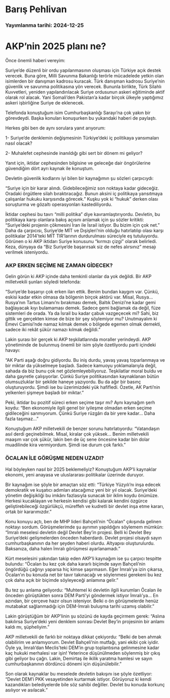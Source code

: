 # Barış Pehlivan

### Yayımlanma tarihi: 2024-12-25

# AKP’nin 2025 planı ne?

Önce önemli haberi vereyim:

Suriye’de düzenli bir ordu yapılanmasının oluşması için Türkiye açık destek verecek. Buna göre, Milli Savunma Bakanlığı terörle mücadelede yetkin olan isimlerden bir danışman kadrosu kuracak. Türk danışman kadrosu Suriye’nin güvenlik ve savunma politikasına yön verecek. Bununla birlikte, Türk Silahlı Kuvvetleri, yeniden yapılandırılacak Suriye ordusunun askeri eğitiminde aktif olarak rol alacak. Yani Somali’den Pakistan’a kadar birçok ülkeyle yaptığımız askeri işbirliğine Suriye de eklenecek.

Telefonda konuştuğum isim Cumhurbaşkanlığı Sarayı’na çok yakın bir görevdeydi. Başka konuları konuşurken bu yukarıdaki haberi de paylaştı.

Herkes gibi ben de aynı sorulara yanıt arıyorum:

1- Suriye’de denklemin değişmesinin Türkiye’deki iç politikaya yansımaları nasıl olacak?

2- Muhalefet cephesinde inanıldığı gibi sert bir dönem mi geliyor?

Yanıt için, iktidar cephesinden bilgisine ve geleceğe dair öngörülerine güvendiğim dört ayrı kaynak ile konuştum.

Devletin güvenlik kodlarını iyi bilen bir kaynağımın şu sözleri çarpıcıydı:

“Suriye için bir karar alındı. Gidebileceğimiz son noktaya kadar gideceğiz. Oradaki örgütlere silah bıraktıracağız. Bunun aksini iç politikaya yansıtmaya çalışanlar hukuku karşısında görecek.” Kuşku yok ki “hukuk” derken olası soruşturma ve gözaltı operasyonları kastediliyordu.

İktidar cephesi bu tavrı “milli politika” diye kavramlaştırıyordu. Devletin, bu politikaya karşı olanlara bakış açısını anlamak için şu sözler kritikti: “Suriye’deki projenin çökmesini İran ile İsrail istiyor. Bu bizim için çok net.” Daha da çarpıcısı, Suriye’de MİT ve Dışişleri’nin olduğu hatırlatılıp olası karşı politikalar 2014’teki MİT TIR’larının durdurulması süreciyle eş tutuluyordu. Görünen o ki AKP iktidarı Suriye konusunu “kırmızı çizgi” olarak belirledi. Keza, dünyaya da “Biz Suriye’de başarırsak siz de nefes alırsınız” mesajı verilmek isteniyordu.


### AKP ERKEN SEÇİME NE ZAMAN GİDECEK?

Gelin görün ki AKP içinde daha temkinli olanlar da yok değildi. Bir AKP milletvekili şunları söyledi telefonda:

“Suriye’de başarıyı çok erken ilan ettik. Benim bundan kaygım var. Çünkü, eskisi kadar etkin olmasa da bölgenin birçok aktörü var. Misal, Rusya... Rusya’nın Tartus Limanı’nı bırakması demek, Baltık Denizi’ne kadar gemi bağlayacak kıyı bulamaması demek. Sadece gemi bağlamak da değil, füze sistemleri de orada. Ya da İsrail bu kadar çabuk vazgeçecek mi? Sahi, biz gittik ve gerçekten kimse de bize bir şey söylemiyor mu? Unutmayalım ki Emevi Camisi’nde namaz kılmak demek o bölgede egemen olmak demekti, sadece iki rekât şükür namazı kılmak değildi.”

Lakin şurası bir gerçek ki AKP teşkilatlarında moraller yerindeydi. AKP yönetiminde de bulunmuş önemli bir isim şöyle özetliyordu parti içindeki havayı:

“AK Parti aşağı doğru gidiyordu. Bu iniş durdu, yavaş yavaş toparlanmaya ve bir miktar da yükselmeye başladı. Sadece kamuoyu yoklamalarıyla değil, sahada da biz bunu çok net gözlemleyebiliyoruz. Teşkilatlar moral buldu ve daha gayretle çalışıyorlar. Çünkü Suriye politikasından kaynaklanan bütün olumsuzluklar bir şekilde haneye yazıyordu. Bu da ağır bir basınç oluşturuyordu. Şimdi ise bu üzerimizdeki yük hafifledi. Özetle, AK Parti’nin yelkenleri şişmeye başladı bir miktar.”

Peki, iktidar bu pozitif süreci erken seçime taşır mı? Aynı kaynağım şerh koydu: “Ben ekonomiyle ilgili genel bir iyileşme olmadan erken seçime gidileceğini sanmıyorum. Çünkü Suriye rüzgârı da bir yere kadar... Daha fazla taşımaz...”

Konuştuğum AKP milletvekili de benzer sorunu hatırlatıyordu: “Vatandaşın asıl derdi geçinebilmek. Misal, kiralar çok yüksek... Benim milletvekili maaşım var çok şükür, lakin ben de üç sene öncesine kadar bin dolar muadilinde kira vermiyordum. Şimdi ise durum çok farklı.”


### ÖCALAN İLE GÖRÜŞME NEDEN UZADI?

Hal böyleyken nasıl bir 2025 beklemeliyiz? Konuştuğum AKP’li kaynaklar ekonomi, yeni anayasa ve uluslararası politikalar üzerinde duruyor.

Bir kaynağım ise şöyle bir amaçtan söz etti: “Türkiye Yüzyılı’nı inşa edecek demokratik ve kuşatıcı adımları atacağımız yeni bir yıl olacak. Suriye’deki yönetim değişikliği bu imkânı fazlasıyla sunacak bir iklim koydu önümüze. Herkesi kucaklayan ve herkesin kendisi gibi kalarak kendini özgürce geliştirebileceği özgürlükçü, müreffeh ve kudretli bir devlet inşa etme kararı, ortak bir kararımızdır.”

Konu konuyu açtı, ben de MHP lideri Bahçeli’nin “Öcalan” çıkışında gelinen noktayı sordum. Görüşmelerimde şu ayrımın yapıldığını söylemem mümkün: “İmralı meselesi devletin değil Devlet Bey’in projesi. Belli ki Devlet Bey Suriye’deki gelişmelerden önceden haberdardı. Devlet projesi olsaydı sayın cumhurbaşkanının da her şeyden haberi olurdu. Altyapısı oluşturulurdu. Baksanıza, daha halen İmralı görüşmesi ayarlanamadı.”

Kürt meselesini yakından takip eden AKP’li kaynağım ise şu çarpıcı tespitte bulundu: “Öcalan bu kez çok daha kararlı biçimde sayın Bahçeli’nin öngördüğü çağrıyı yaparsa hiç kimse şaşırmasın. Eğer İmralı’ya izin çıkarsa, Öcalan’ın bu konuda net bir tavır takınacağı ve söylenmesi gerekeni bu kez çok daha açık bir biçimde söyleyeceği anlamına gelir.”

Bu tez şu anlama geliyordu: “Muhtemel ki devletin ilgili kurumları Öcalan ile önceden görüştükten sonra DEM Parti’yi göndermek istiyor İmralı’ya... En azından, bir çerçeve hazır olsun isteniyor. Belki o ön görüşmelerde henüz mutabakat sağlanmadığı için DEM-İmralı buluşma tarihi uzamış olabilir.”

Lakin görüştüğüm bir AKP’linin şu sözünü de kayda geçirmem gerek: “Aslına bakılırsa Suriye’deki yeni denklem sonrası Devlet Bey’in projesinin bir anlamı kaldı mı, şüpheliyim.”

AKP milletvekili de farklı bir noktaya dikkat çekiyordu: “Belki de ben ahmak olabilirim ve anlamıyorum. Devlet Bahçeli’nin mutfağı, yani ekibi çok iyidir. Öyle ya, İmralı’dan Meclis’teki DEM’in grup toplantısına gelinmesine kadar kaç hukuki merhalesi var işin! Yeterince düşünülmeden söylenmiş bir çıkış gibi geliyor bu çağrı. Lakin, Demirtaş ile ikilik yaratma hamlesi ve sayın cumhurbaşkanının dördüncü dönemi için düşünülebilir.”

Son olarak kaynaklar bu meselede devletin bakışını ise şöyle özetliyor: “Devlet DEM’i PKK vesayetinden kurtarmak istiyor. Görüyoruz ki kendi kazandıkları belediyelerde bile söz sahibi değiller. Devlet bu konuda korkunç asılıyor ve asılacak.”

